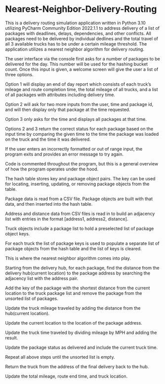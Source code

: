 # Nearest-Neighbor-Delivery-Routing

This is a delivery routing simulation application written in Python 3.10 utilizing PyCharm Community Edition 2022.1.1 to address delivery of a list of packages with deadlines, delays, dependencies, and other conflicts. All packages need to be delivered by individual dedlines and the total travel of all 3 available trucks has to be under a certain mileage threshold.  The application utilizes a nearest neighbor algorithm for delivery routing.



The user interface via the console first asks for a number of packages to be delivered for the day.  This number will be used for the hashing bucket count.  Once this input is given, a welcome screen will give the user a list of three options.

Option 1 will display an end of day report which consists of each truck’s mileage and route completion time, the total mileage of all trucks, and a list of all packages with attributes including delivery time.

Option 2 will ask for two more inputs from the user, time and package id, and will then display only that package at the time requested.

Option 3 only asks for the time and displays all packages at that time.  

Options 2 and 3 return the correct status for each package based on the input time by comparing the given time to the time the package was loaded on the truck and the time it was delivered.

If the user enters an incorrectly formatted or out of range input, the program exits and provides an error message to try again.  



Code is commented throughout the program, but this is a general overview of how the program operates under the hood.

The hash table stores key and package object pairs. The key can be used for locating, inserting, updating, or removing package objects from the table.

Package data is read from a CSV file. Package objects are built with that data, and then inserted into the hash table.

Address and distance data from CSV files is read in to build an adjacency list with entries in the format [address1, address2, distance].  

Truck objects include a package list to hold a preselected list of package object keys.

For each truck the list of package keys is used to populate a separate list of package objects from the hash table and the list of keys is cleared. 

This is where the nearest neighbor algorithm comes into play.

Starting from the delivery hub, for each package, find the distance from the delivery hub(current location) to the package address by searching the adjacency list with the address pair.

Add the key of the package with the shortest distance from the current location to the truck package list and remove the package from the unsorted list of packages.

Update the truck mileage traveled by adding the distance from the hub(current location). 

Update the current location to the location of the package address.  

Update the truck time traveled by dividing mileage by MPH and adding the result.

Update the package status as delivered and include the current truck time.

Repeat all above steps until the unsorted list is empty.

Return the truck from the address of the final delivery back to the hub.

Update the total mileage, route end time, and truck location.

